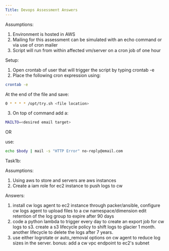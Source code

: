 ```yaml
---
Title: Devops Assessment Answers
--- 
```


Assumptions: 
1. Environment is hosted in AWS 
2. Mailing for this assessment can be simulated with an echo command or via use of cron mailer
3. Script will run from within affected vm/server on a cron job of one hour

Setup: 
1. Open crontab of user that will trigger the script by typing crontab -e
2. Place the following cron expression using: 
```bash
crontab -e
```
At the end of the file and save:
```bash
0 * * * * /opt/try.sh <file location>
```
3. On top of command add a:
```bash
MAILTO=<desired email target>
```
OR

use:
```bash
echo $body | mail -s "HTTP Error" no-reply@email.com
```

Task1b:

Assumptions: 
1. Using aws to store and servers are aws instances
2. Create a iam role for ec2 instance to push  logs to cw 

Answers:
1. install cw logs agent to ec2 instance through packer/ansible, configure cw logs agent to upload files to a cw namespace/dimension edit retention of the log group to expire after 90 days
2. code a python lambda to trigger every day to create an export job for cw logs to s3. create a s3 lifecycle policy to shift logs to glacier 1 month. another lifecycle to delete the logs after 7 years. 
3. use either logrotate or auto_removal options on cw agent to reduce log sizes in the server.
bonus: add a cw vpc endpoint to ec2's subnet
